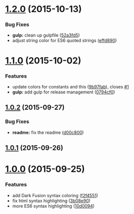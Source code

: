 <a name="1.2.0"></a>
# [1.2.0](https://github.com/paradox41/dark-fusion-syntax/compare/v1.1.0...v1.2.0) (2015-10-13)


### Bug Fixes

* **gulp:** clean up gulpfile ([52a3fd5](https://github.com/paradox41/dark-fusion-syntax/commit/52a3fd5))
* adjust string color for ES6 quoted strings ([effd890](https://github.com/paradox41/dark-fusion-syntax/commit/effd890))



<a name="1.1.0"></a>
# [1.1.0](https://github.com/paradox41/dark-fusion-syntax/compare/v1.0.2...v1.1.0) (2015-10-02)


### Features

* update colors for constants and this ([9b97fab](https://github.com/paradox41/dark-fusion-syntax/commit/9b97fab)), closes [#1](https://github.com/paradox41/dark-fusion-syntax/issues/1)
* **gulp:** add gulp for release management ([0794cf0](https://github.com/paradox41/dark-fusion-syntax/commit/0794cf0))



<a name="1.0.2"></a>
## [1.0.2](https://github.com/paradox41/dark-fusion-syntax/compare/v1.0.1...v1.0.2) (2015-09-27)


### Bug Fixes

* **readme:** fix the readme ([d00c800](https://github.com/paradox41/dark-fusion-syntax/commit/d00c800))



<a name="1.0.1"></a>
## [1.0.1](https://github.com/paradox41/dark-fusion-syntax/compare/v1.0.0...v1.0.1) (2015-09-26)




<a name="1.0.0"></a>
# [1.0.0](https://github.com/paradox41/dark-fusion-syntax/compare/f2f4551...v1.0.0) (2015-09-25)


### Features

* add Dark Fusion syntax coloring ([f2f4551](https://github.com/paradox41/dark-fusion-syntax/commit/f2f4551))
* fix html syntax highlighting ([3b08e90](https://github.com/paradox41/dark-fusion-syntax/commit/3b08e90))
* more ES6 syntax highlighting ([10d0094](https://github.com/paradox41/dark-fusion-syntax/commit/10d0094))
